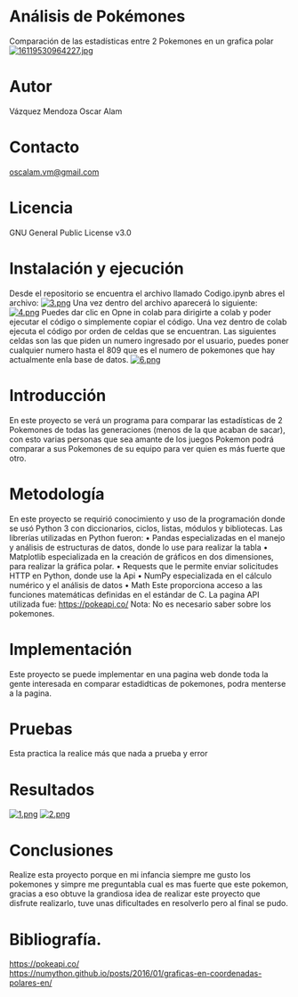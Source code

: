 # Análisis de Pokémones
Comparación de las estadísticas entre 2 Pokemones en un grafica polar
[![16119530964227.jpg](https://i.postimg.cc/sf9pDyvd/16119530964227.jpg)](https://postimg.cc/6Tq7YkrY)
# Autor
Vázquez Mendoza Oscar Alam
# Contacto
oscalam.vm@gmail.com
# Licencia
GNU General Public License v3.0
# Instalación y ejecución
Desde el repositorio se encuentra el archivo llamado Codigo.ipynb abres el archivo:
[![3.png](http://i.postimg.cc/MHpnZHx1/3.png)](https://postimg.cc/njNF0HXL)
Una vez dentro del archivo aparecerá lo siguiente:
[![4.png](https://i.postimg.cc/BnZTzSd9/4.png)](https://postimg.cc/RN8J6BSX)
Puedes dar clic en Opne in colab para dirigirte a colab y poder ejecutar el código o simplemente copiar el código.
Una vez dentro de colab ejecuta el código por orden de celdas que se encuentran.
Las siguientes celdas son las que piden un numero ingresado por el usuario, puedes poner cualquier numero hasta el 809 que es el numero de pokemones que hay actualmente enla base de datos.
[![6.png](https://i.postimg.cc/xqrBys55/6.png)](https://postimg.cc/0Kft90LK)
# Introducción
En este proyecto se verá un programa para comparar las estadísticas de 2 Pokemones de todas las generaciones (menos de la que acaban de sacar), con esto varias personas que sea amante de los juegos Pokemon podrá comparar a sus Pokemones de su equipo para ver quien es más fuerte que otro.
# Metodología
En este proyecto se requirió conocimiento y uso de la programación donde se usó Python 3 con diccionarios, ciclos, listas, módulos y bibliotecas.
Las librerías utilizadas en Python fueron:
•	Pandas especializadas en el manejo y análisis de estructuras de datos, donde lo use para realizar la tabla
•	 Matplotlib especializada en la creación de gráficos en dos dimensiones, para realizar la gráfica polar.
•	Requests que le permite enviar solicitudes HTTP en Python, donde use la Api
•	NumPy especializada en el cálculo numérico y el análisis de datos
•	Math Este proporciona acceso a las funciones matemáticas definidas en el estándar de C.
La pagina API utilizada fue: https://pokeapi.co/
Nota: No es necesario saber sobre los pokemones.
# Implementación
Este proyecto se puede implementar en una pagina web donde toda la gente interesada en comparar estadidticas de pokemones, podra menterse a la pagina.
# Pruebas 
Esta practica la realice más que nada a prueba y error
# Resultados 
[![1.png](https://i.postimg.cc/QC9GmSBc/1.png)](https://postimg.cc/2LDK8Q75)
[![2.png](https://i.postimg.cc/prbb0zK7/2.png)](https://postimg.cc/xJR48kxy)
# Conclusiones
Realize esta proyecto porque en mi infancia siempre me gusto los pokemones y simpre me preguntabla cual es mas fuerte que este pokemon, gracias a eso obtuve la grandiosa idea de realizar este proyecto que disfrute realizarlo, tuve unas dificultades en resolverlo pero al final se pudo.
# Bibliografía.
https://pokeapi.co/                                                                
https://numython.github.io/posts/2016/01/graficas-en-coordenadas-polares-en/
